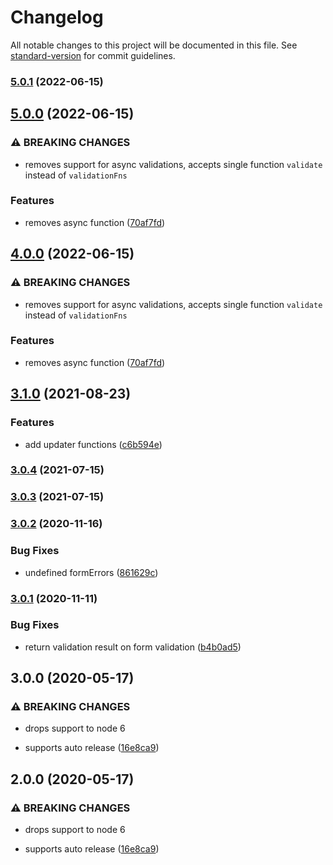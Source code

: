 # Changelog

All notable changes to this project will be documented in this file. See [standard-version](https://github.com/conventional-changelog/standard-version) for commit guidelines.

### [5.0.1](https://github.com/balavishnuvj/react-hooks-form-validator/compare/v5.0.0...v5.0.1) (2022-06-15)

## [5.0.0](https://github.com/balavishnuvj/react-hooks-form-validator/compare/v3.1.0...v5.0.0) (2022-06-15)


### ⚠ BREAKING CHANGES

* removes support for async validations, accepts single function `validate` instead of `validationFns`

### Features

* removes async function ([70af7fd](https://github.com/balavishnuvj/react-hooks-form-validator/commit/70af7fd5d4559bf5e9b6d7f26f062e5eeff91ad7))

## [4.0.0](https://github.com/balavishnuvj/react-hooks-form-validator/compare/v3.1.0...v4.0.0) (2022-06-15)


### ⚠ BREAKING CHANGES

* removes support for async validations, accepts single function `validate` instead of `validationFns`

### Features

* removes async function ([70af7fd](https://github.com/balavishnuvj/react-hooks-form-validator/commit/70af7fd5d4559bf5e9b6d7f26f062e5eeff91ad7))

## [3.1.0](https://github.com/balavishnuvj/react-hooks-form-validator/compare/v3.0.4...v3.1.0) (2021-08-23)


### Features

* add updater functions ([c6b594e](https://github.com/balavishnuvj/react-hooks-form-validator/commit/c6b594e3fda29b9f485d294aeffa0305a8d489b6))

### [3.0.4](https://github.com/balavishnuvj/react-hooks-form-validator/compare/v3.0.3...v3.0.4) (2021-07-15)

### [3.0.3](https://github.com/balavishnuvj/react-hooks-form-validator/compare/v3.0.2...v3.0.3) (2021-07-15)

### [3.0.2](https://github.com/balavishnuvj/react-hooks-form-validator/compare/v3.0.1...v3.0.2) (2020-11-16)


### Bug Fixes

* undefined formErrors ([861629c](https://github.com/balavishnuvj/react-hooks-form-validator/commit/861629cb7e1f894f3849f50ba67b9ab81f9e0e79))

### [3.0.1](https://github.com/balavishnuvj/react-hooks-form-validator/compare/v3.0.0...v3.0.1) (2020-11-11)


### Bug Fixes

* return validation result on form validation ([b4b0ad5](https://github.com/balavishnuvj/react-hooks-form-validator/commit/b4b0ad5da7955f9b193bcd08f83a58c239cceba0))

## 3.0.0 (2020-05-17)


### ⚠ BREAKING CHANGES

* drops support to node 6

* supports auto release ([16e8ca9](https://github.com/balavishnuvj/react-hooks-form-validator/commit/16e8ca9391d91023f5e0dbcf96248d3a38733b74))

## 2.0.0 (2020-05-17)


### ⚠ BREAKING CHANGES

* drops support to node 6

* supports auto release ([16e8ca9](https://github.com/balavishnuvj/react-hooks-form-validator/commit/16e8ca9391d91023f5e0dbcf96248d3a38733b74))

